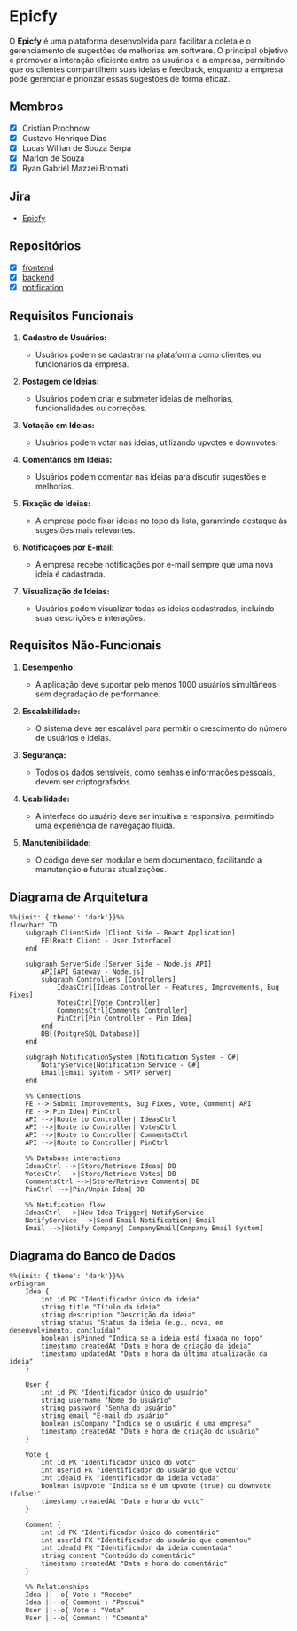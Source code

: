 # Epicfy

O **Epicfy** é uma plataforma desenvolvida para facilitar a coleta e o gerenciamento de sugestões de melhorias em software. O principal objetivo é promover a interação eficiente entre os usuários e a empresa, permitindo que os clientes compartilhem suas ideias e feedback, enquanto a empresa pode gerenciar e priorizar essas sugestões de forma eficaz.

## Membros

- [x] Cristian Prochnow
- [x] Gustavo Henrique Dias
- [x] Lucas Willian de Souza Serpa 
- [x] Marlon de Souza 
- [x] Ryan Gabriel Mazzei Bromati

## Jira
* [Epicfy](https://cristian-prochnow-catolicasc.atlassian.net/jira/software/projects/EPICFY/boards/1?atlOrigin=eyJpIjoiYjk5ODNkZTNmYTVhNGJmN2E1NzYwODM2MjRmOTY5OGEiLCJwIjoiaiJ9)

## Repositórios

- [x] [frontend](https://github.com/SpotifaiI/epicfy-frontend)
- [x] [backend](https://github.com/SpotifaiI/epicfy-backend)
- [x] [notification](https://github.com/SpotifaiI/epicfy-notification-service)

## Requisitos Funcionais

1. **Cadastro de Usuários:**
   - Usuários podem se cadastrar na plataforma como clientes ou funcionários da empresa.

2. **Postagem de Ideias:**
   - Usuários podem criar e submeter ideias de melhorias, funcionalidades ou correções.

3. **Votação em Ideias:**
   - Usuários podem votar nas ideias, utilizando upvotes e downvotes.

4. **Comentários em Ideias:**
   - Usuários podem comentar nas ideias para discutir sugestões e melhorias.

5. **Fixação de Ideias:**
   - A empresa pode fixar ideias no topo da lista, garantindo destaque às sugestões mais relevantes.

6. **Notificações por E-mail:**
   - A empresa recebe notificações por e-mail sempre que uma nova ideia é cadastrada.

7. **Visualização de Ideias:**
   - Usuários podem visualizar todas as ideias cadastradas, incluindo suas descrições e interações.

## Requisitos Não-Funcionais

1. **Desempenho:**
   - A aplicação deve suportar pelo menos 1000 usuários simultâneos sem degradação de performance.

2. **Escalabilidade:**
   - O sistema deve ser escalável para permitir o crescimento do número de usuários e ideias.

3. **Segurança:**
   - Todos os dados sensíveis, como senhas e informações pessoais, devem ser criptografados.

4. **Usabilidade:**
   - A interface do usuário deve ser intuitiva e responsiva, permitindo uma experiência de navegação fluida.

5. **Manutenibilidade:**
   - O código deve ser modular e bem documentado, facilitando a manutenção e futuras atualizações.

## Diagrama de Arquitetura

``` mermaid
%%{init: {'theme': 'dark'}}%%
flowchart TD
    subgraph ClientSide [Client Side - React Application]
        FE[React Client - User Interface]
    end

    subgraph ServerSide [Server Side - Node.js API]
        API[API Gateway - Node.js] 
        subgraph Controllers [Controllers]
            IdeasCtrl[Ideas Controller - Features, Improvements, Bug Fixes] 
            VotesCtrl[Vote Controller] 
            CommentsCtrl[Comments Controller]
            PinCtrl[Pin Controller - Pin Idea]
        end
        DB[(PostgreSQL Database)]
    end

    subgraph NotificationSystem [Notification System - C#]
        NotifyService[Notification Service - C#]
        Email[Email System - SMTP Server]
    end

    %% Connections
    FE -->|Submit Improvements, Bug Fixes, Vote, Comment| API
    FE -->|Pin Idea| PinCtrl
    API -->|Route to Controller| IdeasCtrl
    API -->|Route to Controller| VotesCtrl
    API -->|Route to Controller| CommentsCtrl
    API -->|Route to Controller| PinCtrl

    %% Database interactions
    IdeasCtrl -->|Store/Retrieve Ideas| DB
    VotesCtrl -->|Store/Retrieve Votes| DB
    CommentsCtrl -->|Store/Retrieve Comments| DB
    PinCtrl -->|Pin/Unpin Idea| DB

    %% Notification flow
    IdeasCtrl -->|New Idea Trigger| NotifyService
    NotifyService -->|Send Email Notification| Email
    Email -->|Notify Company| CompanyEmail[Company Email System]
```

## Diagrama do Banco de Dados

``` mermaid
%%{init: {'theme': 'dark'}}%%
erDiagram
    Idea {
        int id PK "Identificador único da ideia"
        string title "Título da ideia"
        string description "Descrição da ideia"
        string status "Status da ideia (e.g., nova, em desenvolvimento, concluída)"
        boolean isPinned "Indica se a ideia está fixada no topo"
        timestamp createdAt "Data e hora de criação da ideia"
        timestamp updatedAt "Data e hora da última atualização da ideia"
    }

    User {
        int id PK "Identificador único do usuário"
        string username "Nome do usuário"
        string password "Senha do usuário"
        string email "E-mail do usuário"
        boolean isCompany "Indica se o usuário é uma empresa"
        timestamp createdAt "Data e hora de criação do usuário"
    }

    Vote {
        int id PK "Identificador único do voto"
        int userId FK "Identificador do usuário que votou"
        int ideaId FK "Identificador da ideia votada"
        boolean isUpvote "Indica se é um upvote (true) ou downvote (false)"
        timestamp createdAt "Data e hora do voto"
    }

    Comment {
        int id PK "Identificador único do comentário"
        int userId FK "Identificador do usuário que comentou"
        int ideaId FK "Identificador da ideia comentada"
        string content "Conteúdo do comentário"
        timestamp createdAt "Data e hora do comentário"
    }

    %% Relationships
    Idea ||--o{ Vote : "Recebe"
    Idea ||--o{ Comment : "Possui"
    User ||--o{ Vote : "Vota"
    User ||--o{ Comment : "Comenta"
```
